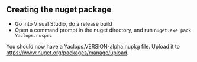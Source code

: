 
## Creating the nuget package

* Go into Visual Studio, do a release build
* Open a command prompt in the nuget directory, and run `nuget.exe pack Yaclops.nuspec`

You should now have a Yaclops.VERSION-alpha.nupkg file. Upload it to https://www.nuget.org/packages/manage/upload.
